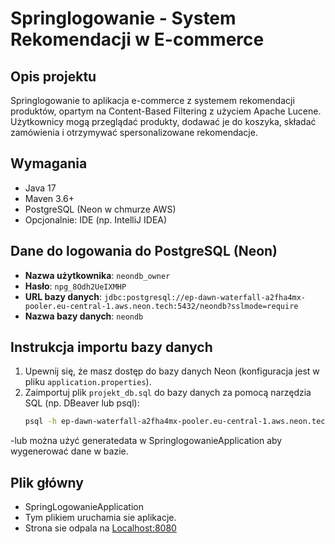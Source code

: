 # Springlogowanie - System Rekomendacji w E-commerce

## Opis projektu
Springlogowanie to aplikacja e-commerce z systemem rekomendacji produktów, opartym na Content-Based Filtering z użyciem Apache Lucene. Użytkownicy mogą przeglądać produkty, dodawać je do koszyka, składać zamówienia i otrzymywać spersonalizowane rekomendacje.

## Wymagania
- Java 17
- Maven 3.6+
- PostgreSQL (Neon w chmurze AWS)
- Opcjonalnie: IDE (np. IntelliJ IDEA)

## Dane do logowania do PostgreSQL (Neon)
- **Nazwa użytkownika**: `neondb_owner`
- **Hasło**: `npg_8Odh2UeIXMHP`
- **URL bazy danych**: `jdbc:postgresql://ep-dawn-waterfall-a2fha4mx-pooler.eu-central-1.aws.neon.tech:5432/neondb?sslmode=require`
- **Nazwa bazy danych**: `neondb`

## Instrukcja importu bazy danych
1. Upewnij się, że masz dostęp do bazy danych Neon (konfiguracja jest w pliku `application.properties`).
2. Zaimportuj plik `projekt_db.sql` do bazy danych za pomocą narzędzia SQL (np. DBeaver lub psql):
   ```bash
   psql -h ep-dawn-waterfall-a2fha4mx-pooler.eu-central-1.aws.neon.tech -p 5432 -U neondb_owner -d neondb < baza licencjat.sql
   
-lub można użyć generatedata w SpringlogowanieApplication aby wygenerować dane w bazie. 

## Plik główny

- SpringLogowanieApplication
- Tym plikiem uruchamia sie aplikacje.
- Strona sie odpala na [Localhost:8080](http://localhost:8080/)
